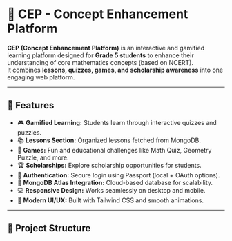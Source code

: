 # 🌟 CEP - Concept Enhancement Platform

**CEP (Concept Enhancement Platform)** is an interactive and gamified learning platform designed for **Grade 5 students** to enhance their understanding of core mathematics concepts (based on NCERT).  
It combines **lessons, quizzes, games, and scholarship awareness** into one engaging web platform.

---

## 🚀 Features

- 🎮 **Gamified Learning:** Students learn through interactive quizzes and puzzles.
- 📚 **Lessons Section:** Organized lessons fetched from MongoDB.
- 🧩 **Games:** Fun and educational challenges like Math Quiz, Geometry Puzzle, and more.
- 🏆 **Scholarships:** Explore scholarship opportunities for students.
- 🔐 **Authentication:** Secure login using Passport (local + OAuth options).
- 💾 **MongoDB Atlas Integration:** Cloud-based database for scalability.
- 💻 **Responsive Design:** Works seamlessly on desktop and mobile.
- 🌈 **Modern UI/UX:** Built with Tailwind CSS and smooth animations.

---

## 🧱 Project Structure

